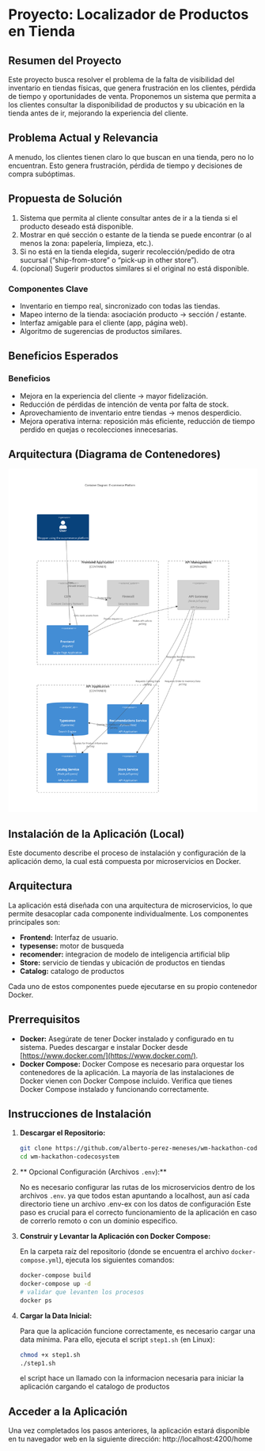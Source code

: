 # Proyecto: Localizador de Productos en Tienda 

## Resumen del Proyecto

Este proyecto busca resolver el problema de la falta de visibilidad del inventario en tiendas físicas, que genera frustración en los clientes, pérdida de tiempo y oportunidades de venta. Proponemos un sistema que permita a los clientes consultar la disponibilidad de productos y su ubicación en la tienda antes de ir, mejorando la experiencia del cliente.

## Problema Actual y Relevancia

A menudo, los clientes tienen claro lo que buscan en una tienda, pero no lo encuentran. Esto genera frustración, pérdida de tiempo y decisiones de compra subóptimas.
## Propuesta de Solución

1.  Sistema que permita al cliente consultar antes de ir a la tienda si el producto deseado está disponible.
2.  Mostrar en qué sección o estante de la tienda se puede encontrar (o al menos la zona: papelería, limpieza, etc.).
3.  Si no está en la tienda elegida, sugerir recolección/pedido de otra sucursal (“ship-from-store” o “pick-up in other store”).
4. (opcional) Sugerir productos similares si el original no está disponible.

### Componentes Clave

*   Inventario en tiempo real, sincronizado con todas las tiendas.
*   Mapeo interno de la tienda: asociación producto → sección / estante.
*   Interfaz amigable para el cliente (app, página web).
*   Algoritmo de sugerencias de productos similares.

## Beneficios Esperados

### Beneficios

*   Mejora en la experiencia del cliente → mayor fidelización.
*   Reducción de pérdidas de intención de venta por falta de stock.
*   Aprovechamiento de inventario entre tiendas → menos desperdicio.
*   Mejora operativa interna: reposición más eficiente, reducción de tiempo perdido en quejas o recolecciones innecesarias.

## Arquitectura (Diagrama de Contenedores)

![C4](./docs/Mermaid%20Chart%20-%20Create%20complex,%20visual%20diagrams%20with%20text.%20A%20smarter%20way%20of%20creating%20diagrams.-2025-09-26-031734.svg)



##  Instalación de la Aplicación (Local)

Este documento describe el proceso de instalación y configuración de la aplicación demo, la cual está compuesta por microservicios en Docker.

## Arquitectura

La aplicación está diseñada con una arquitectura de microservicios, lo que permite desacoplar cada componente individualmente. Los componentes principales son:

*   **Frontend:** Interfaz de usuario.
*   **typesense:** motor de busqueda
*   **recomender:** integracion de modelo de inteligencia artificial blip
*   **Store:** servicio de tiendas y ubicación de productos en tiendas
*   **Catalog:** catalogo de productos

Cada uno de estos componentes puede ejecutarse en su propio contenedor Docker.

## Prerrequisitos

*   **Docker:** Asegúrate de tener Docker instalado y configurado en tu sistema.  Puedes descargar e instalar Docker desde [https://www.docker.com/](https://www.docker.com/).
*   **Docker Compose:** Docker Compose es necesario para orquestar los contenedores de la aplicación.  La mayoría de las instalaciones de Docker vienen con Docker Compose incluido.  Verifica que tienes Docker Compose instalado y funcionando correctamente.

## Instrucciones de Instalación

1.  **Descargar el Repositorio:**

    ```bash
    git clone https://github.com/alberto-perez-meneses/wm-hackathon-codecosystem.git
    cd wm-hackathon-codecosystem
    ```

2.  ** Opcional Configuración (Archivos `.env`):**

    No es necesario configurar las rutas de los microservicios dentro de los archivos `.env`. ya que todos estan apuntando a localhost, aun así cada directorio tiene un archivo .env-ex con los datos de configuración  Este paso es crucial para el correcto funcionamiento de la aplicación en caso de correrlo remoto o con un dominio especifico.

3.  **Construir y Levantar la Aplicación con Docker Compose:**

    En la carpeta raíz del repositorio (donde se encuentra el archivo `docker-compose.yml`), ejecuta los siguientes comandos:

    ```bash
    docker-compose build
    docker-compose up -d
    # validar que levanten los procesos
    docker ps
    ```

4.  **Cargar la Data Inicial:**

    Para que la aplicación funcione correctamente, es necesario cargar una data mínima.  Para ello, ejecuta el script `step1.sh` (en Linux):

    ```bash
    chmod +x step1.sh
    ./step1.sh
    ```

    el script hace un llamado con la informacion necesaria para iniciar la aplicación cargando el catalogo de productos

## Acceder a la Aplicación

Una vez completados los pasos anteriores, la aplicación estará disponible en tu navegador web en la siguiente dirección: http://localhost:4200/home